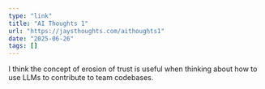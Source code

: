 ```yaml
---
type: "link"
title: "AI Thoughts 1"
url: "https://jaysthoughts.com/aithoughts1"
date: "2025-06-26"
tags: []
---
```


I think the concept of erosion of trust is useful when thinking about how to use LLMs to contribute to team codebases.
